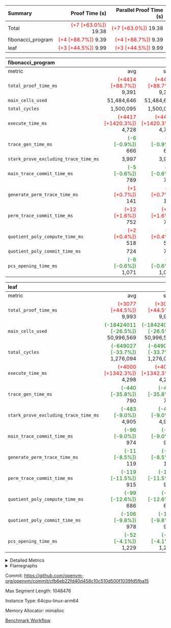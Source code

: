 | Summary | Proof Time (s) | Parallel Proof Time (s) |
|:---|---:|---:|
| Total | <span style='color: red'>(+7 [+63.0%])</span> 19.38 | <span style='color: red'>(+7 [+63.0%])</span> 19.38 |
| fibonacci_program | <span style='color: red'>(+4 [+88.7%])</span> 9.39 | <span style='color: red'>(+4 [+88.7%])</span> 9.39 |
| leaf | <span style='color: red'>(+3 [+44.5%])</span> 9.99 | <span style='color: red'>(+3 [+44.5%])</span> 9.99 |


| fibonacci_program |||||
|:---|---:|---:|---:|---:|
|metric|avg|sum|max|min|
| `total_proof_time_ms ` | <span style='color: red'>(+4414 [+88.7%])</span> 9,391 | <span style='color: red'>(+4414 [+88.7%])</span> 9,391 | <span style='color: red'>(+4414 [+88.7%])</span> 9,391 | <span style='color: red'>(+4414 [+88.7%])</span> 9,391 |
| `main_cells_used     ` |  51,484,646 |  51,484,646 |  51,484,646 |  51,484,646 |
| `total_cycles        ` |  1,500,095 |  1,500,095 |  1,500,095 |  1,500,095 |
| `execute_time_ms     ` | <span style='color: red'>(+4417 [+1420.3%])</span> 4,728 | <span style='color: red'>(+4417 [+1420.3%])</span> 4,728 | <span style='color: red'>(+4417 [+1420.3%])</span> 4,728 | <span style='color: red'>(+4417 [+1420.3%])</span> 4,728 |
| `trace_gen_time_ms   ` | <span style='color: green'>(-6 [-0.9%])</span> 666 | <span style='color: green'>(-6 [-0.9%])</span> 666 | <span style='color: green'>(-6 [-0.9%])</span> 666 | <span style='color: green'>(-6 [-0.9%])</span> 666 |
| `stark_prove_excluding_trace_time_ms` |  3,997 |  3,997 |  3,997 |  3,997 |
| `main_trace_commit_time_ms` | <span style='color: green'>(-5 [-0.6%])</span> 789 | <span style='color: green'>(-5 [-0.6%])</span> 789 | <span style='color: green'>(-5 [-0.6%])</span> 789 | <span style='color: green'>(-5 [-0.6%])</span> 789 |
| `generate_perm_trace_time_ms` | <span style='color: red'>(+1 [+0.7%])</span> 141 | <span style='color: red'>(+1 [+0.7%])</span> 141 | <span style='color: red'>(+1 [+0.7%])</span> 141 | <span style='color: red'>(+1 [+0.7%])</span> 141 |
| `perm_trace_commit_time_ms` | <span style='color: red'>(+12 [+1.6%])</span> 752 | <span style='color: red'>(+12 [+1.6%])</span> 752 | <span style='color: red'>(+12 [+1.6%])</span> 752 | <span style='color: red'>(+12 [+1.6%])</span> 752 |
| `quotient_poly_compute_time_ms` | <span style='color: red'>(+2 [+0.4%])</span> 518 | <span style='color: red'>(+2 [+0.4%])</span> 518 | <span style='color: red'>(+2 [+0.4%])</span> 518 | <span style='color: red'>(+2 [+0.4%])</span> 518 |
| `quotient_poly_commit_time_ms` |  724 |  724 |  724 |  724 |
| `pcs_opening_time_ms ` | <span style='color: green'>(-6 [-0.6%])</span> 1,071 | <span style='color: green'>(-6 [-0.6%])</span> 1,071 | <span style='color: green'>(-6 [-0.6%])</span> 1,071 | <span style='color: green'>(-6 [-0.6%])</span> 1,071 |

| leaf |||||
|:---|---:|---:|---:|---:|
|metric|avg|sum|max|min|
| `total_proof_time_ms ` | <span style='color: red'>(+3077 [+44.5%])</span> 9,993 | <span style='color: red'>(+3077 [+44.5%])</span> 9,993 | <span style='color: red'>(+3077 [+44.5%])</span> 9,993 | <span style='color: red'>(+3077 [+44.5%])</span> 9,993 |
| `main_cells_used     ` | <span style='color: green'>(-18424011 [-26.5%])</span> 50,996,569 | <span style='color: green'>(-18424011 [-26.5%])</span> 50,996,569 | <span style='color: green'>(-18424011 [-26.5%])</span> 50,996,569 | <span style='color: green'>(-18424011 [-26.5%])</span> 50,996,569 |
| `total_cycles        ` | <span style='color: green'>(-649027 [-33.7%])</span> 1,276,094 | <span style='color: green'>(-649027 [-33.7%])</span> 1,276,094 | <span style='color: green'>(-649027 [-33.7%])</span> 1,276,094 | <span style='color: green'>(-649027 [-33.7%])</span> 1,276,094 |
| `execute_time_ms     ` | <span style='color: red'>(+4000 [+1342.3%])</span> 4,298 | <span style='color: red'>(+4000 [+1342.3%])</span> 4,298 | <span style='color: red'>(+4000 [+1342.3%])</span> 4,298 | <span style='color: red'>(+4000 [+1342.3%])</span> 4,298 |
| `trace_gen_time_ms   ` | <span style='color: green'>(-440 [-35.8%])</span> 790 | <span style='color: green'>(-440 [-35.8%])</span> 790 | <span style='color: green'>(-440 [-35.8%])</span> 790 | <span style='color: green'>(-440 [-35.8%])</span> 790 |
| `stark_prove_excluding_trace_time_ms` | <span style='color: green'>(-483 [-9.0%])</span> 4,905 | <span style='color: green'>(-483 [-9.0%])</span> 4,905 | <span style='color: green'>(-483 [-9.0%])</span> 4,905 | <span style='color: green'>(-483 [-9.0%])</span> 4,905 |
| `main_trace_commit_time_ms` | <span style='color: green'>(-96 [-9.0%])</span> 974 | <span style='color: green'>(-96 [-9.0%])</span> 974 | <span style='color: green'>(-96 [-9.0%])</span> 974 | <span style='color: green'>(-96 [-9.0%])</span> 974 |
| `generate_perm_trace_time_ms` | <span style='color: green'>(-11 [-8.5%])</span> 119 | <span style='color: green'>(-11 [-8.5%])</span> 119 | <span style='color: green'>(-11 [-8.5%])</span> 119 | <span style='color: green'>(-11 [-8.5%])</span> 119 |
| `perm_trace_commit_time_ms` | <span style='color: green'>(-119 [-11.5%])</span> 915 | <span style='color: green'>(-119 [-11.5%])</span> 915 | <span style='color: green'>(-119 [-11.5%])</span> 915 | <span style='color: green'>(-119 [-11.5%])</span> 915 |
| `quotient_poly_compute_time_ms` | <span style='color: green'>(-99 [-12.6%])</span> 686 | <span style='color: green'>(-99 [-12.6%])</span> 686 | <span style='color: green'>(-99 [-12.6%])</span> 686 | <span style='color: green'>(-99 [-12.6%])</span> 686 |
| `quotient_poly_commit_time_ms` | <span style='color: green'>(-106 [-9.8%])</span> 978 | <span style='color: green'>(-106 [-9.8%])</span> 978 | <span style='color: green'>(-106 [-9.8%])</span> 978 | <span style='color: green'>(-106 [-9.8%])</span> 978 |
| `pcs_opening_time_ms ` | <span style='color: green'>(-52 [-4.1%])</span> 1,229 | <span style='color: green'>(-52 [-4.1%])</span> 1,229 | <span style='color: green'>(-52 [-4.1%])</span> 1,229 | <span style='color: green'>(-52 [-4.1%])</span> 1,229 |



<details>
<summary>Detailed Metrics</summary>

| group | num_segments | keygen_time_ms | commit_exe_time_ms |
| --- | --- | --- | --- |
| fibonacci_program | 1 | 400 | 5 | 

| group | air_name | quotient_deg | interactions | constraints |
| --- | --- | --- | --- | --- |
| fibonacci_program | AccessAdapterAir<16> | 4 | 5 | 11 | 
| fibonacci_program | AccessAdapterAir<2> | 4 | 5 | 11 | 
| fibonacci_program | AccessAdapterAir<32> | 4 | 5 | 11 | 
| fibonacci_program | AccessAdapterAir<4> | 4 | 5 | 11 | 
| fibonacci_program | AccessAdapterAir<64> | 4 | 5 | 11 | 
| fibonacci_program | AccessAdapterAir<8> | 4 | 5 | 11 | 
| fibonacci_program | BitwiseOperationLookupAir<8> | 2 | 2 | 4 | 
| fibonacci_program | MemoryMerkleAir<8> | 4 | 4 | 38 | 
| fibonacci_program | PersistentBoundaryAir<8> | 4 | 3 | 5 | 
| fibonacci_program | PhantomAir | 4 | 3 | 4 | 
| fibonacci_program | Poseidon2PeripheryAir<BabyBearParameters>, 1> | 2 | 1 | 286 | 
| fibonacci_program | ProgramAir | 1 | 1 | 4 | 
| fibonacci_program | RangeTupleCheckerAir<2> | 1 | 1 | 4 | 
| fibonacci_program | Rv32HintStoreAir | 4 | 19 | 21 | 
| fibonacci_program | VariableRangeCheckerAir | 1 | 1 | 4 | 
| fibonacci_program | VmAirWrapper<Rv32BaseAluAdapterAir, BaseAluCoreAir<4, 8> | 4 | 19 | 30 | 
| fibonacci_program | VmAirWrapper<Rv32BaseAluAdapterAir, LessThanCoreAir<4, 8> | 4 | 17 | 35 | 
| fibonacci_program | VmAirWrapper<Rv32BaseAluAdapterAir, ShiftCoreAir<4, 8> | 4 | 23 | 84 | 
| fibonacci_program | VmAirWrapper<Rv32BranchAdapterAir, BranchEqualCoreAir<4> | 4 | 11 | 17 | 
| fibonacci_program | VmAirWrapper<Rv32BranchAdapterAir, BranchLessThanCoreAir<4, 8> | 4 | 13 | 32 | 
| fibonacci_program | VmAirWrapper<Rv32CondRdWriteAdapterAir, Rv32JalLuiCoreAir> | 4 | 10 | 15 | 
| fibonacci_program | VmAirWrapper<Rv32JalrAdapterAir, Rv32JalrCoreAir> | 4 | 16 | 16 | 
| fibonacci_program | VmAirWrapper<Rv32LoadStoreAdapterAir, LoadSignExtendCoreAir<4, 8> | 4 | 18 | 21 | 
| fibonacci_program | VmAirWrapper<Rv32LoadStoreAdapterAir, LoadStoreCoreAir<4> | 4 | 17 | 27 | 
| fibonacci_program | VmAirWrapper<Rv32MultAdapterAir, DivRemCoreAir<4, 8> | 4 | 25 | 72 | 
| fibonacci_program | VmAirWrapper<Rv32MultAdapterAir, MulHCoreAir<4, 8> | 4 | 24 | 23 | 
| fibonacci_program | VmAirWrapper<Rv32MultAdapterAir, MultiplicationCoreAir<4, 8> | 4 | 19 | 13 | 
| fibonacci_program | VmAirWrapper<Rv32RdWriteAdapterAir, Rv32AuipcCoreAir> | 4 | 11 | 12 | 
| fibonacci_program | VmConnectorAir | 4 | 3 | 8 | 
| leaf | AccessAdapterAir<2> | 4 | 5 | 11 | 
| leaf | AccessAdapterAir<4> | 4 | 5 | 11 | 
| leaf | AccessAdapterAir<8> | 4 | 5 | 11 | 
| leaf | FriReducedOpeningAir | 4 | 31 | 52 | 
| leaf | NativePoseidon2Air<BabyBearParameters>, 1> | 4 | 136 | 530 | 
| leaf | PhantomAir | 4 | 3 | 4 | 
| leaf | ProgramAir | 1 | 1 | 4 | 
| leaf | VariableRangeCheckerAir | 1 | 1 | 4 | 
| leaf | VmAirWrapper<AluNativeAdapterAir, FieldArithmeticCoreAir> | 4 | 15 | 23 | 
| leaf | VmAirWrapper<BranchNativeAdapterAir, BranchEqualCoreAir<1> | 4 | 11 | 22 | 
| leaf | VmAirWrapper<JalNativeAdapterAir, JalCoreAir> | 4 | 7 | 6 | 
| leaf | VmAirWrapper<NativeAdapterAir<2, 0>, PublicValuesCoreAir> | 4 | 11 | 23 | 
| leaf | VmAirWrapper<NativeLoadStoreAdapterAir<1>, NativeLoadStoreCoreAir<1> | 4 | 15 | 16 | 
| leaf | VmAirWrapper<NativeLoadStoreAdapterAir<4>, NativeLoadStoreCoreAir<4> | 4 | 15 | 16 | 
| leaf | VmAirWrapper<NativeVectorizedAdapterAir<4>, FieldExtensionCoreAir> | 4 | 15 | 23 | 
| leaf | VmConnectorAir | 4 | 3 | 8 | 
| leaf | VolatileBoundaryAir | 4 | 4 | 16 | 

| group | air_name | dsl_ir | idx | opcode | cells_used |
| --- | --- | --- | --- | --- | --- |
| leaf | <AluNativeAdapterAir,FieldArithmeticCoreAir> |  | 0 | ADD | 29 | 
| leaf | <AluNativeAdapterAir,FieldArithmeticCoreAir> | AddEFFI | 0 | ADD | 36,424 | 
| leaf | <AluNativeAdapterAir,FieldArithmeticCoreAir> | AddEFI | 0 | ADD | 19,604 | 
| leaf | <AluNativeAdapterAir,FieldArithmeticCoreAir> | AddEI | 0 | ADD | 872,320 | 
| leaf | <AluNativeAdapterAir,FieldArithmeticCoreAir> | AddF | 0 | ADD | 151,235 | 
| leaf | <AluNativeAdapterAir,FieldArithmeticCoreAir> | AddFI | 0 | ADD | 456,228 | 
| leaf | <AluNativeAdapterAir,FieldArithmeticCoreAir> | AddV | 0 | ADD | 751,332 | 
| leaf | <AluNativeAdapterAir,FieldArithmeticCoreAir> | AddVI | 0 | ADD | 1,495,704 | 
| leaf | <AluNativeAdapterAir,FieldArithmeticCoreAir> | Alloc | 0 | ADD | 1,309,814 | 
| leaf | <AluNativeAdapterAir,FieldArithmeticCoreAir> | Alloc | 0 | MUL | 376,478 | 
| leaf | <AluNativeAdapterAir,FieldArithmeticCoreAir> | CastFV | 0 | ADD | 4,350 | 
| leaf | <AluNativeAdapterAir,FieldArithmeticCoreAir> | DivEIN | 0 | ADD | 22,156 | 
| leaf | <AluNativeAdapterAir,FieldArithmeticCoreAir> | DivF | 0 | DIV | 214,368 | 
| leaf | <AluNativeAdapterAir,FieldArithmeticCoreAir> | DivFIN | 0 | DIV | 11,629 | 
| leaf | <AluNativeAdapterAir,FieldArithmeticCoreAir> | ImmE | 0 | ADD | 94,192 | 
| leaf | <AluNativeAdapterAir,FieldArithmeticCoreAir> | ImmF | 0 | ADD | 181,105 | 
| leaf | <AluNativeAdapterAir,FieldArithmeticCoreAir> | ImmV | 0 | ADD | 155,759 | 
| leaf | <AluNativeAdapterAir,FieldArithmeticCoreAir> | LoadE | 0 | ADD | 331,296 | 
| leaf | <AluNativeAdapterAir,FieldArithmeticCoreAir> | LoadE | 0 | MUL | 331,296 | 
| leaf | <AluNativeAdapterAir,FieldArithmeticCoreAir> | LoadF | 0 | ADD | 432,448 | 
| leaf | <AluNativeAdapterAir,FieldArithmeticCoreAir> | LoadF | 0 | MUL | 288,231 | 
| leaf | <AluNativeAdapterAir,FieldArithmeticCoreAir> | LoadHeapPtr | 0 | ADD | 29 | 
| leaf | <AluNativeAdapterAir,FieldArithmeticCoreAir> | LoadV | 0 | ADD | 1,441,445 | 
| leaf | <AluNativeAdapterAir,FieldArithmeticCoreAir> | LoadV | 0 | MUL | 1,291,254 | 
| leaf | <AluNativeAdapterAir,FieldArithmeticCoreAir> | MulEF | 0 | MUL | 141,752 | 
| leaf | <AluNativeAdapterAir,FieldArithmeticCoreAir> | MulEFI | 0 | MUL | 14,848 | 
| leaf | <AluNativeAdapterAir,FieldArithmeticCoreAir> | MulEI | 0 | ADD | 114,956 | 
| leaf | <AluNativeAdapterAir,FieldArithmeticCoreAir> | MulF | 0 | MUL | 1,000,471 | 
| leaf | <AluNativeAdapterAir,FieldArithmeticCoreAir> | MulFI | 0 | MUL | 134,502 | 
| leaf | <AluNativeAdapterAir,FieldArithmeticCoreAir> | MulVI | 0 | MUL | 313,084 | 
| leaf | <AluNativeAdapterAir,FieldArithmeticCoreAir> | NegE | 0 | MUL | 4,408 | 
| leaf | <AluNativeAdapterAir,FieldArithmeticCoreAir> | StoreE | 0 | ADD | 282,576 | 
| leaf | <AluNativeAdapterAir,FieldArithmeticCoreAir> | StoreE | 0 | MUL | 282,576 | 
| leaf | <AluNativeAdapterAir,FieldArithmeticCoreAir> | StoreF | 0 | ADD | 28,768 | 
| leaf | <AluNativeAdapterAir,FieldArithmeticCoreAir> | StoreF | 0 | MUL | 17,980 | 
| leaf | <AluNativeAdapterAir,FieldArithmeticCoreAir> | StoreHeapPtr | 0 | ADD | 29 | 
| leaf | <AluNativeAdapterAir,FieldArithmeticCoreAir> | StoreV | 0 | ADD | 437,001 | 
| leaf | <AluNativeAdapterAir,FieldArithmeticCoreAir> | StoreV | 0 | MUL | 293,567 | 
| leaf | <AluNativeAdapterAir,FieldArithmeticCoreAir> | SubEF | 0 | ADD | 549,492 | 
| leaf | <AluNativeAdapterAir,FieldArithmeticCoreAir> | SubEF | 0 | SUB | 183,164 | 
| leaf | <AluNativeAdapterAir,FieldArithmeticCoreAir> | SubEFI | 0 | ADD | 8,700 | 
| leaf | <AluNativeAdapterAir,FieldArithmeticCoreAir> | SubEI | 0 | ADD | 44,312 | 
| leaf | <AluNativeAdapterAir,FieldArithmeticCoreAir> | SubFI | 0 | SUB | 133,951 | 
| leaf | <AluNativeAdapterAir,FieldArithmeticCoreAir> | SubV | 0 | SUB | 197,867 | 
| leaf | <AluNativeAdapterAir,FieldArithmeticCoreAir> | SubVI | 0 | SUB | 28,971 | 
| leaf | <AluNativeAdapterAir,FieldArithmeticCoreAir> | SubVIN | 0 | SUB | 24,360 | 
| leaf | <AluNativeAdapterAir,FieldArithmeticCoreAir> | UnsafeCastVF | 0 | ADD | 3,625 | 
| leaf | <AluNativeAdapterAir,FieldArithmeticCoreAir> | ZipFor | 0 | ADD | 4,725,695 | 
| leaf | <BranchNativeAdapterAir,BranchEqualCoreAir<1>> | AssertEqE | 0 | BNE | 5,612 | 
| leaf | <BranchNativeAdapterAir,BranchEqualCoreAir<1>> | AssertEqEI | 0 | BNE | 92 | 
| leaf | <BranchNativeAdapterAir,BranchEqualCoreAir<1>> | AssertEqF | 0 | BNE | 109,848 | 
| leaf | <BranchNativeAdapterAir,BranchEqualCoreAir<1>> | AssertEqV | 0 | BNE | 33,764 | 
| leaf | <BranchNativeAdapterAir,BranchEqualCoreAir<1>> | AssertEqVI | 0 | BNE | 5,957 | 
| leaf | <BranchNativeAdapterAir,BranchEqualCoreAir<1>> | AssertNonZero | 0 | BEQ | 23 | 
| leaf | <BranchNativeAdapterAir,BranchEqualCoreAir<1>> | IfEq | 0 | BNE | 3,220 | 
| leaf | <BranchNativeAdapterAir,BranchEqualCoreAir<1>> | IfEqI | 0 | BNE | 580,773 | 
| leaf | <BranchNativeAdapterAir,BranchEqualCoreAir<1>> | IfNe | 0 | BEQ | 3,289 | 
| leaf | <BranchNativeAdapterAir,BranchEqualCoreAir<1>> | IfNeI | 0 | BEQ | 2,185 | 
| leaf | <BranchNativeAdapterAir,BranchEqualCoreAir<1>> | ZipFor | 0 | BNE | 3,082,943 | 
| leaf | <JalNativeAdapterAir,JalCoreAir> |  | 0 | JAL | 9 | 
| leaf | <JalNativeAdapterAir,JalCoreAir> | IfEqI | 0 | JAL | 79,110 | 
| leaf | <JalNativeAdapterAir,JalCoreAir> | IfNe | 0 | JAL | 27 | 
| leaf | <JalNativeAdapterAir,JalCoreAir> | ZipFor | 0 | JAL | 146,601 | 
| leaf | <NativeAdapterAir<2, 0>,PublicValuesCoreAir> | Publish | 0 | PUBLISH | 828 | 
| leaf | <NativeLoadStoreAdapterAir<1>,NativeLoadStoreCoreAir<1>> | LoadF | 0 | LOADW | 679,008 | 
| leaf | <NativeLoadStoreAdapterAir<1>,NativeLoadStoreCoreAir<1>> | LoadV | 0 | LOADW | 2,972,816 | 
| leaf | <NativeLoadStoreAdapterAir<1>,NativeLoadStoreCoreAir<1>> | StoreF | 0 | STOREW | 196,746 | 
| leaf | <NativeLoadStoreAdapterAir<1>,NativeLoadStoreCoreAir<1>> | StoreHintWord | 0 | HINT_STOREW | 1,759,230 | 
| leaf | <NativeLoadStoreAdapterAir<1>,NativeLoadStoreCoreAir<1>> | StoreV | 0 | STOREW | 675,840 | 
| leaf | <NativeLoadStoreAdapterAir<4>,NativeLoadStoreCoreAir<4>> | LoadE | 0 | LOADW | 838,488 | 
| leaf | <NativeLoadStoreAdapterAir<4>,NativeLoadStoreCoreAir<4>> | StoreE | 0 | STOREW | 470,363 | 
| leaf | <NativeVectorizedAdapterAir<4>,FieldExtensionCoreAir> | AddE | 0 | FE4ADD | 488,072 | 
| leaf | <NativeVectorizedAdapterAir<4>,FieldExtensionCoreAir> | DivE | 0 | BBE4DIV | 271,168 | 
| leaf | <NativeVectorizedAdapterAir<4>,FieldExtensionCoreAir> | DivEIN | 0 | BBE4DIV | 7,258 | 
| leaf | <NativeVectorizedAdapterAir<4>,FieldExtensionCoreAir> | MulE | 0 | BBE4MUL | 915,154 | 
| leaf | <NativeVectorizedAdapterAir<4>,FieldExtensionCoreAir> | MulEI | 0 | BBE4MUL | 37,658 | 
| leaf | <NativeVectorizedAdapterAir<4>,FieldExtensionCoreAir> | SubE | 0 | FE4SUB | 120,574 | 
| leaf | FriReducedOpeningAir | FriReducedOpening | 0 | FRI_REDUCED_OPENING | 2,574,600 | 
| leaf | PhantomAir | CT-ExtractPublicValuesCommit | 0 | PHANTOM | 12 | 
| leaf | PhantomAir | CT-HintOpenedValues | 0 | PHANTOM | 4,032 | 
| leaf | PhantomAir | CT-HintOpeningProof | 0 | PHANTOM | 4,044 | 
| leaf | PhantomAir | CT-HintOpeningValues | 0 | PHANTOM | 12 | 
| leaf | PhantomAir | CT-InitializePcsConst | 0 | PHANTOM | 12 | 
| leaf | PhantomAir | CT-ReadProofsFromInput | 0 | PHANTOM | 12 | 
| leaf | PhantomAir | CT-VerifyProofs | 0 | PHANTOM | 12 | 
| leaf | PhantomAir | CT-cache-generator-powers | 0 | PHANTOM | 4,032 | 
| leaf | PhantomAir | CT-compute-reduced-opening | 0 | PHANTOM | 4,032 | 
| leaf | PhantomAir | CT-exp-reverse-bits-len | 0 | PHANTOM | 53,424 | 
| leaf | PhantomAir | CT-pre-compute-alpha-pows | 0 | PHANTOM | 12 | 
| leaf | PhantomAir | CT-single-reduced-opening-eval | 0 | PHANTOM | 75,096 | 
| leaf | PhantomAir | CT-stage-c-build-rounds | 0 | PHANTOM | 12 | 
| leaf | PhantomAir | CT-stage-d-verifier-verify | 0 | PHANTOM | 12 | 
| leaf | PhantomAir | CT-stage-d-verify-pcs | 0 | PHANTOM | 12 | 
| leaf | PhantomAir | CT-stage-e-verify-constraints | 0 | PHANTOM | 12 | 
| leaf | PhantomAir | CT-verify-batch | 0 | PHANTOM | 4,032 | 
| leaf | PhantomAir | CT-verify-batch-ext | 0 | PHANTOM | 10,080 | 
| leaf | PhantomAir | CT-verify-query | 0 | PHANTOM | 504 | 
| leaf | PhantomAir | HintBitsF | 0 | PHANTOM | 894 | 
| leaf | PhantomAir | HintInputVec | 0 | PHANTOM | 50,550 | 
| leaf | PhantomAir | HintLoad | 0 | PHANTOM | 7,056 | 
| leaf | PhantomAir | PrintV | 0 | PHANTOM | 7,056 | 
| leaf | VerifyBatchAir | Poseidon2CompressBabyBear | 0 | COMP_POS2 | 10,773 | 
| leaf | VerifyBatchAir | Poseidon2PermuteBabyBear | 0 | PERM_POS2 | 20,349 | 
| leaf | VerifyBatchAir | VerifyBatchExt | 0 | VERIFY_BATCH | 4,524,660 | 
| leaf | VerifyBatchAir | VerifyBatchFelt | 0 | VERIFY_BATCH | 5,815,026 | 

| group | air_name | dsl_ir | opcode | segment | cells_used |
| --- | --- | --- | --- | --- | --- |
| fibonacci_program | <Rv32BaseAluAdapterAir,BaseAluCoreAir<4, 8>> |  | ADD | 0 | 32,401,224 | 
| fibonacci_program | <Rv32BaseAluAdapterAir,BaseAluCoreAir<4, 8>> |  | AND | 0 | 108 | 
| fibonacci_program | <Rv32BaseAluAdapterAir,BaseAluCoreAir<4, 8>> |  | OR | 0 | 36 | 
| fibonacci_program | <Rv32BaseAluAdapterAir,BaseAluCoreAir<4, 8>> |  | SUB | 0 | 72 | 
| fibonacci_program | <Rv32BaseAluAdapterAir,BaseAluCoreAir<4, 8>> |  | XOR | 0 | 72 | 
| fibonacci_program | <Rv32BaseAluAdapterAir,LessThanCoreAir<4, 8>> |  | SLTU | 0 | 11,100,074 | 
| fibonacci_program | <Rv32BranchAdapterAir,BranchEqualCoreAir<4>> |  | BEQ | 0 | 2,600,078 | 
| fibonacci_program | <Rv32BranchAdapterAir,BranchEqualCoreAir<4>> |  | BNE | 0 | 2,600,026 | 
| fibonacci_program | <Rv32BranchAdapterAir,BranchLessThanCoreAir<4, 8>> |  | BGEU | 0 | 32 | 
| fibonacci_program | <Rv32BranchAdapterAir,BranchLessThanCoreAir<4, 8>> |  | BLTU | 0 | 96 | 
| fibonacci_program | <Rv32CondRdWriteAdapterAir,Rv32JalLuiCoreAir> |  | JAL | 0 | 1,800,018 | 
| fibonacci_program | <Rv32CondRdWriteAdapterAir,Rv32JalLuiCoreAir> |  | LUI | 0 | 108 | 
| fibonacci_program | <Rv32JalrAdapterAir,Rv32JalrCoreAir> |  | JALR | 0 | 252 | 
| fibonacci_program | <Rv32LoadStoreAdapterAir,LoadStoreCoreAir<4>> |  | LOADW | 0 | 280 | 
| fibonacci_program | <Rv32LoadStoreAdapterAir,LoadStoreCoreAir<4>> |  | STOREW | 0 | 320 | 
| fibonacci_program | <Rv32RdWriteAdapterAir,Rv32AuipcCoreAir> |  | AUIPC | 0 | 126 | 
| fibonacci_program | PhantomAir |  | PHANTOM | 0 | 12 | 
| fibonacci_program | Rv32HintStoreAir |  | HINT_BUFFER | 0 | 64 | 
| fibonacci_program | Rv32HintStoreAir |  | HINT_STOREW | 0 | 32 | 

| group | air_name | idx | rows | prep_cols | perm_cols | main_cols | cells |
| --- | --- | --- | --- | --- | --- | --- | --- |
| leaf | AccessAdapterAir<2> | 0 | 262,144 |  | 12 | 11 | 6,029,312 | 
| leaf | AccessAdapterAir<4> | 0 | 131,072 |  | 12 | 13 | 3,276,800 | 
| leaf | AccessAdapterAir<8> | 0 | 512 |  | 12 | 17 | 14,848 | 
| leaf | FriReducedOpeningAir | 0 | 131,072 |  | 36 | 25 | 7,995,392 | 
| leaf | NativePoseidon2Air<BabyBearParameters>, 1> | 0 | 32,768 |  | 160 | 399 | 18,317,312 | 
| leaf | PhantomAir | 0 | 65,536 |  | 8 | 6 | 917,504 | 
| leaf | ProgramAir | 0 | 131,072 |  | 8 | 10 | 2,359,296 | 
| leaf | VariableRangeCheckerAir | 0 | 262,144 | 2 | 8 | 1 | 2,359,296 | 
| leaf | VmAirWrapper<AluNativeAdapterAir, FieldArithmeticCoreAir> | 0 | 1,048,576 |  | 20 | 29 | 51,380,224 | 
| leaf | VmAirWrapper<BranchNativeAdapterAir, BranchEqualCoreAir<1> | 0 | 262,144 |  | 16 | 23 | 10,223,616 | 
| leaf | VmAirWrapper<JalNativeAdapterAir, JalCoreAir> | 0 | 32,768 |  | 12 | 9 | 688,128 | 
| leaf | VmAirWrapper<NativeAdapterAir<2, 0>, PublicValuesCoreAir> | 0 | 64 |  | 16 | 23 | 2,496 | 
| leaf | VmAirWrapper<NativeLoadStoreAdapterAir<1>, NativeLoadStoreCoreAir<1> | 0 | 524,288 |  | 24 | 22 | 24,117,248 | 
| leaf | VmAirWrapper<NativeLoadStoreAdapterAir<4>, NativeLoadStoreCoreAir<4> | 0 | 65,536 |  | 24 | 31 | 3,604,480 | 
| leaf | VmAirWrapper<NativeVectorizedAdapterAir<4>, FieldExtensionCoreAir> | 0 | 65,536 |  | 20 | 38 | 3,801,088 | 
| leaf | VmConnectorAir | 0 | 2 | 1 | 8 | 4 | 24 | 
| leaf | VolatileBoundaryAir | 0 | 262,144 |  | 8 | 11 | 4,980,736 | 

| group | air_name | segment | rows | prep_cols | perm_cols | main_cols | cells |
| --- | --- | --- | --- | --- | --- | --- | --- |
| fibonacci_program | AccessAdapterAir<8> | 0 | 32 |  | 12 | 17 | 928 | 
| fibonacci_program | BitwiseOperationLookupAir<8> | 0 | 65,536 | 3 | 8 | 2 | 655,360 | 
| fibonacci_program | MemoryMerkleAir<8> | 0 | 256 |  | 12 | 32 | 11,264 | 
| fibonacci_program | PersistentBoundaryAir<8> | 0 | 32 |  | 8 | 20 | 896 | 
| fibonacci_program | PhantomAir | 0 | 2 |  | 8 | 6 | 28 | 
| fibonacci_program | Poseidon2PeripheryAir<BabyBearParameters>, 1> | 0 | 256 |  | 8 | 300 | 78,848 | 
| fibonacci_program | ProgramAir | 0 | 4,096 |  | 8 | 10 | 73,728 | 
| fibonacci_program | RangeTupleCheckerAir<2> | 0 | 524,288 | 2 | 8 | 1 | 4,718,592 | 
| fibonacci_program | Rv32HintStoreAir | 0 | 4 |  | 24 | 32 | 224 | 
| fibonacci_program | VariableRangeCheckerAir | 0 | 262,144 | 2 | 8 | 1 | 2,359,296 | 
| fibonacci_program | VmAirWrapper<Rv32BaseAluAdapterAir, BaseAluCoreAir<4, 8> | 0 | 1,048,576 |  | 28 | 36 | 67,108,864 | 
| fibonacci_program | VmAirWrapper<Rv32BaseAluAdapterAir, LessThanCoreAir<4, 8> | 0 | 524,288 |  | 24 | 37 | 31,981,568 | 
| fibonacci_program | VmAirWrapper<Rv32BranchAdapterAir, BranchEqualCoreAir<4> | 0 | 262,144 |  | 16 | 26 | 11,010,048 | 
| fibonacci_program | VmAirWrapper<Rv32BranchAdapterAir, BranchLessThanCoreAir<4, 8> | 0 | 4 |  | 20 | 32 | 208 | 
| fibonacci_program | VmAirWrapper<Rv32CondRdWriteAdapterAir, Rv32JalLuiCoreAir> | 0 | 131,072 |  | 16 | 18 | 4,456,448 | 
| fibonacci_program | VmAirWrapper<Rv32JalrAdapterAir, Rv32JalrCoreAir> | 0 | 16 |  | 20 | 28 | 768 | 
| fibonacci_program | VmAirWrapper<Rv32LoadStoreAdapterAir, LoadStoreCoreAir<4> | 0 | 16 |  | 28 | 40 | 1,088 | 
| fibonacci_program | VmAirWrapper<Rv32RdWriteAdapterAir, Rv32AuipcCoreAir> | 0 | 8 |  | 16 | 21 | 296 | 
| fibonacci_program | VmConnectorAir | 0 | 2 | 1 | 8 | 4 | 24 | 

| group | chip_name | idx | rows_used |
| --- | --- | --- | --- |
| leaf | <AluNativeAdapterAir,FieldArithmeticCoreAir> | 0 | 663,290 | 
| leaf | <BranchNativeAdapterAir,BranchEqualCoreAir<1>> | 0 | 166,422 | 
| leaf | <JalNativeAdapterAir,JalCoreAir> | 0 | 25,083 | 
| leaf | <NativeAdapterAir<2, 0>,PublicValuesCoreAir> | 0 | 36 | 
| leaf | <NativeLoadStoreAdapterAir<1>,NativeLoadStoreCoreAir<1>> | 0 | 285,620 | 
| leaf | <NativeLoadStoreAdapterAir<4>,NativeLoadStoreCoreAir<4>> | 0 | 42,221 | 
| leaf | <NativeVectorizedAdapterAir<4>,FieldExtensionCoreAir> | 0 | 48,418 | 
| leaf | AccessAdapter<2> | 0 | 173,102 | 
| leaf | AccessAdapter<4> | 0 | 81,260 | 
| leaf | AccessAdapter<8> | 0 | 322 | 
| leaf | Boundary | 0 | 162,460 | 
| leaf | FriReducedOpeningAir | 0 | 102,984 | 
| leaf | PhantomAir | 0 | 37,492 | 
| leaf | ProgramChip | 0 | 88,955 | 
| leaf | VariableRangeCheckerAir | 0 | 262,144 | 
| leaf | VerifyBatchAir | 0 | 25,992 | 
| leaf | VmConnectorAir | 0 | 2 | 

| group | chip_name | segment | rows_used |
| --- | --- | --- | --- |
| fibonacci_program | <Rv32BaseAluAdapterAir,BaseAluCoreAir<4, 8>> | 0 | 900,042 | 
| fibonacci_program | <Rv32BaseAluAdapterAir,LessThanCoreAir<4, 8>> | 0 | 300,002 | 
| fibonacci_program | <Rv32BranchAdapterAir,BranchEqualCoreAir<4>> | 0 | 200,004 | 
| fibonacci_program | <Rv32BranchAdapterAir,BranchLessThanCoreAir<4, 8>> | 0 | 4 | 
| fibonacci_program | <Rv32CondRdWriteAdapterAir,Rv32JalLuiCoreAir> | 0 | 100,007 | 
| fibonacci_program | <Rv32JalrAdapterAir,Rv32JalrCoreAir> | 0 | 9 | 
| fibonacci_program | <Rv32LoadStoreAdapterAir,LoadStoreCoreAir<4>> | 0 | 15 | 
| fibonacci_program | <Rv32RdWriteAdapterAir,Rv32AuipcCoreAir> | 0 | 7 | 
| fibonacci_program | AccessAdapter<8> | 0 | 30 | 
| fibonacci_program | Arc<BabyBearParameters>, 1> | 0 | 175 | 
| fibonacci_program | BitwiseOperationLookupAir<8> | 0 | 65,536 | 
| fibonacci_program | Boundary | 0 | 30 | 
| fibonacci_program | Merkle | 0 | 226 | 
| fibonacci_program | PhantomAir | 0 | 2 | 
| fibonacci_program | ProgramChip | 0 | 3,241 | 
| fibonacci_program | RangeTupleCheckerAir<2> | 0 | 524,288 | 
| fibonacci_program | Rv32HintStoreAir | 0 | 3 | 
| fibonacci_program | VariableRangeCheckerAir | 0 | 262,144 | 
| fibonacci_program | VmConnectorAir | 0 | 2 | 

| group | dsl_ir | idx | opcode | frequency |
| --- | --- | --- | --- | --- |
| leaf |  | 0 | ADD | 2 | 
| leaf |  | 0 | JAL | 1 | 
| leaf | AddE | 0 | FE4ADD | 12,844 | 
| leaf | AddEFFI | 0 | ADD | 1,256 | 
| leaf | AddEFI | 0 | ADD | 676 | 
| leaf | AddEI | 0 | ADD | 30,080 | 
| leaf | AddF | 0 | ADD | 5,215 | 
| leaf | AddFI | 0 | ADD | 15,732 | 
| leaf | AddV | 0 | ADD | 25,908 | 
| leaf | AddVI | 0 | ADD | 51,576 | 
| leaf | Alloc | 0 | ADD | 45,166 | 
| leaf | Alloc | 0 | MUL | 12,982 | 
| leaf | AssertEqE | 0 | BNE | 244 | 
| leaf | AssertEqEI | 0 | BNE | 4 | 
| leaf | AssertEqF | 0 | BNE | 4,776 | 
| leaf | AssertEqV | 0 | BNE | 1,468 | 
| leaf | AssertEqVI | 0 | BNE | 259 | 
| leaf | AssertNonZero | 0 | BEQ | 1 | 
| leaf | CT-ExtractPublicValuesCommit | 0 | PHANTOM | 2 | 
| leaf | CT-HintOpenedValues | 0 | PHANTOM | 672 | 
| leaf | CT-HintOpeningProof | 0 | PHANTOM | 674 | 
| leaf | CT-HintOpeningValues | 0 | PHANTOM | 2 | 
| leaf | CT-InitializePcsConst | 0 | PHANTOM | 2 | 
| leaf | CT-ReadProofsFromInput | 0 | PHANTOM | 2 | 
| leaf | CT-VerifyProofs | 0 | PHANTOM | 2 | 
| leaf | CT-cache-generator-powers | 0 | PHANTOM | 672 | 
| leaf | CT-compute-reduced-opening | 0 | PHANTOM | 672 | 
| leaf | CT-exp-reverse-bits-len | 0 | PHANTOM | 8,904 | 
| leaf | CT-pre-compute-alpha-pows | 0 | PHANTOM | 2 | 
| leaf | CT-single-reduced-opening-eval | 0 | PHANTOM | 12,516 | 
| leaf | CT-stage-c-build-rounds | 0 | PHANTOM | 2 | 
| leaf | CT-stage-d-verifier-verify | 0 | PHANTOM | 2 | 
| leaf | CT-stage-d-verify-pcs | 0 | PHANTOM | 2 | 
| leaf | CT-stage-e-verify-constraints | 0 | PHANTOM | 2 | 
| leaf | CT-verify-batch | 0 | PHANTOM | 672 | 
| leaf | CT-verify-batch-ext | 0 | PHANTOM | 1,680 | 
| leaf | CT-verify-query | 0 | PHANTOM | 84 | 
| leaf | CastFV | 0 | ADD | 150 | 
| leaf | DivE | 0 | BBE4DIV | 7,136 | 
| leaf | DivEIN | 0 | ADD | 764 | 
| leaf | DivEIN | 0 | BBE4DIV | 191 | 
| leaf | DivF | 0 | DIV | 7,392 | 
| leaf | DivFIN | 0 | DIV | 401 | 
| leaf | FriReducedOpening | 0 | FRI_REDUCED_OPENING | 6,258 | 
| leaf | HintBitsF | 0 | PHANTOM | 149 | 
| leaf | HintInputVec | 0 | PHANTOM | 8,425 | 
| leaf | HintLoad | 0 | PHANTOM | 1,176 | 
| leaf | IfEq | 0 | BNE | 140 | 
| leaf | IfEqI | 0 | BNE | 25,251 | 
| leaf | IfEqI | 0 | JAL | 8,790 | 
| leaf | IfNe | 0 | BEQ | 143 | 
| leaf | IfNe | 0 | JAL | 3 | 
| leaf | IfNeI | 0 | BEQ | 95 | 
| leaf | ImmE | 0 | ADD | 3,248 | 
| leaf | ImmF | 0 | ADD | 6,245 | 
| leaf | ImmV | 0 | ADD | 5,371 | 
| leaf | LoadE | 0 | ADD | 11,424 | 
| leaf | LoadE | 0 | LOADW | 27,048 | 
| leaf | LoadE | 0 | MUL | 11,424 | 
| leaf | LoadF | 0 | ADD | 14,912 | 
| leaf | LoadF | 0 | LOADW | 30,864 | 
| leaf | LoadF | 0 | MUL | 9,939 | 
| leaf | LoadHeapPtr | 0 | ADD | 1 | 
| leaf | LoadV | 0 | ADD | 49,705 | 
| leaf | LoadV | 0 | LOADW | 135,128 | 
| leaf | LoadV | 0 | MUL | 44,526 | 
| leaf | MulE | 0 | BBE4MUL | 24,083 | 
| leaf | MulEF | 0 | MUL | 4,888 | 
| leaf | MulEFI | 0 | MUL | 512 | 
| leaf | MulEI | 0 | ADD | 3,964 | 
| leaf | MulEI | 0 | BBE4MUL | 991 | 
| leaf | MulF | 0 | MUL | 34,499 | 
| leaf | MulFI | 0 | MUL | 4,638 | 
| leaf | MulVI | 0 | MUL | 10,796 | 
| leaf | NegE | 0 | MUL | 152 | 
| leaf | Poseidon2CompressBabyBear | 0 | COMP_POS2 | 27 | 
| leaf | Poseidon2PermuteBabyBear | 0 | PERM_POS2 | 51 | 
| leaf | PrintV | 0 | PHANTOM | 1,176 | 
| leaf | Publish | 0 | PUBLISH | 36 | 
| leaf | StoreE | 0 | ADD | 9,744 | 
| leaf | StoreE | 0 | MUL | 9,744 | 
| leaf | StoreE | 0 | STOREW | 15,173 | 
| leaf | StoreF | 0 | ADD | 992 | 
| leaf | StoreF | 0 | MUL | 620 | 
| leaf | StoreF | 0 | STOREW | 8,943 | 
| leaf | StoreHeapPtr | 0 | ADD | 1 | 
| leaf | StoreHintWord | 0 | HINT_STOREW | 79,965 | 
| leaf | StoreV | 0 | ADD | 15,069 | 
| leaf | StoreV | 0 | MUL | 10,123 | 
| leaf | StoreV | 0 | STOREW | 30,720 | 
| leaf | SubE | 0 | FE4SUB | 3,173 | 
| leaf | SubEF | 0 | ADD | 18,948 | 
| leaf | SubEF | 0 | SUB | 6,316 | 
| leaf | SubEFI | 0 | ADD | 300 | 
| leaf | SubEI | 0 | ADD | 1,528 | 
| leaf | SubFI | 0 | SUB | 4,619 | 
| leaf | SubV | 0 | SUB | 6,823 | 
| leaf | SubVI | 0 | SUB | 999 | 
| leaf | SubVIN | 0 | SUB | 840 | 
| leaf | UnsafeCastVF | 0 | ADD | 125 | 
| leaf | VerifyBatchExt | 0 | VERIFY_BATCH | 840 | 
| leaf | VerifyBatchFelt | 0 | VERIFY_BATCH | 336 | 
| leaf | ZipFor | 0 | ADD | 162,955 | 
| leaf | ZipFor | 0 | BNE | 134,041 | 
| leaf | ZipFor | 0 | JAL | 16,289 | 

| group | dsl_ir | opcode | segment | frequency |
| --- | --- | --- | --- | --- |
| fibonacci_program |  | ADD | 0 | 900,034 | 
| fibonacci_program |  | AND | 0 | 3 | 
| fibonacci_program |  | AUIPC | 0 | 7 | 
| fibonacci_program |  | BEQ | 0 | 100,003 | 
| fibonacci_program |  | BGEU | 0 | 1 | 
| fibonacci_program |  | BLTU | 0 | 3 | 
| fibonacci_program |  | BNE | 0 | 100,001 | 
| fibonacci_program |  | HINT_BUFFER | 0 | 2 | 
| fibonacci_program |  | HINT_STOREW | 0 | 1 | 
| fibonacci_program |  | JAL | 0 | 100,001 | 
| fibonacci_program |  | JALR | 0 | 9 | 
| fibonacci_program |  | LOADW | 0 | 7 | 
| fibonacci_program |  | LUI | 0 | 6 | 
| fibonacci_program |  | OR | 0 | 1 | 
| fibonacci_program |  | PHANTOM | 0 | 2 | 
| fibonacci_program |  | SLTU | 0 | 300,002 | 
| fibonacci_program |  | STOREW | 0 | 8 | 
| fibonacci_program |  | SUB | 0 | 2 | 
| fibonacci_program |  | XOR | 0 | 2 | 

| group | idx | trace_gen_time_ms | total_proof_time_ms | total_cycles | total_cells | stark_prove_excluding_trace_time_ms | quotient_poly_compute_time_ms | quotient_poly_commit_time_ms | perm_trace_commit_time_ms | pcs_opening_time_ms | main_trace_commit_time_ms | main_cells_used | generate_perm_trace_time_ms | execute_time_ms |
| --- | --- | --- | --- | --- | --- | --- | --- | --- | --- | --- | --- | --- | --- | --- |
| leaf | 0 | 790 | 9,993 | 1,276,094 | 140,067,800 | 4,905 | 686 | 978 | 915 | 1,229 | 974 | 50,996,569 | 119 | 4,298 | 

| group | segment | trace_gen_time_ms | total_proof_time_ms | total_cycles | total_cells | stark_prove_excluding_trace_time_ms | quotient_poly_compute_time_ms | quotient_poly_commit_time_ms | perm_trace_commit_time_ms | pcs_opening_time_ms | main_trace_commit_time_ms | main_cells_used | generate_perm_trace_time_ms | execute_time_ms |
| --- | --- | --- | --- | --- | --- | --- | --- | --- | --- | --- | --- | --- | --- | --- |
| fibonacci_program | 0 | 666 | 9,391 | 1,500,095 | 122,458,476 | 3,997 | 518 | 724 | 752 | 1,071 | 789 | 51,484,646 | 141 | 4,728 | 

</details>


<details>
<summary>Flamegraphs</summary>

[![](https://openvm-public-data-sandbox-us-east-1.s3.us-east-1.amazonaws.com/benchmark/github/flamegraphs/cfb6eb22fd40d458c10c510d500f1039fd5fba15/fibonacci-cfb6eb22fd40d458c10c510d500f1039fd5fba15-fibonacci_program.dsl_ir.opcode.air_name.cells_used.reverse.svg)](https://openvm-public-data-sandbox-us-east-1.s3.us-east-1.amazonaws.com/benchmark/github/flamegraphs/cfb6eb22fd40d458c10c510d500f1039fd5fba15/fibonacci-cfb6eb22fd40d458c10c510d500f1039fd5fba15-fibonacci_program.dsl_ir.opcode.air_name.cells_used.reverse.svg)
[![](https://openvm-public-data-sandbox-us-east-1.s3.us-east-1.amazonaws.com/benchmark/github/flamegraphs/cfb6eb22fd40d458c10c510d500f1039fd5fba15/fibonacci-cfb6eb22fd40d458c10c510d500f1039fd5fba15-fibonacci_program.dsl_ir.opcode.air_name.cells_used.svg)](https://openvm-public-data-sandbox-us-east-1.s3.us-east-1.amazonaws.com/benchmark/github/flamegraphs/cfb6eb22fd40d458c10c510d500f1039fd5fba15/fibonacci-cfb6eb22fd40d458c10c510d500f1039fd5fba15-fibonacci_program.dsl_ir.opcode.air_name.cells_used.svg)
[![](https://openvm-public-data-sandbox-us-east-1.s3.us-east-1.amazonaws.com/benchmark/github/flamegraphs/cfb6eb22fd40d458c10c510d500f1039fd5fba15/fibonacci-cfb6eb22fd40d458c10c510d500f1039fd5fba15-fibonacci_program.dsl_ir.opcode.frequency.reverse.svg)](https://openvm-public-data-sandbox-us-east-1.s3.us-east-1.amazonaws.com/benchmark/github/flamegraphs/cfb6eb22fd40d458c10c510d500f1039fd5fba15/fibonacci-cfb6eb22fd40d458c10c510d500f1039fd5fba15-fibonacci_program.dsl_ir.opcode.frequency.reverse.svg)
[![](https://openvm-public-data-sandbox-us-east-1.s3.us-east-1.amazonaws.com/benchmark/github/flamegraphs/cfb6eb22fd40d458c10c510d500f1039fd5fba15/fibonacci-cfb6eb22fd40d458c10c510d500f1039fd5fba15-fibonacci_program.dsl_ir.opcode.frequency.svg)](https://openvm-public-data-sandbox-us-east-1.s3.us-east-1.amazonaws.com/benchmark/github/flamegraphs/cfb6eb22fd40d458c10c510d500f1039fd5fba15/fibonacci-cfb6eb22fd40d458c10c510d500f1039fd5fba15-fibonacci_program.dsl_ir.opcode.frequency.svg)
[![](https://openvm-public-data-sandbox-us-east-1.s3.us-east-1.amazonaws.com/benchmark/github/flamegraphs/cfb6eb22fd40d458c10c510d500f1039fd5fba15/fibonacci-cfb6eb22fd40d458c10c510d500f1039fd5fba15-leaf.dsl_ir.opcode.air_name.cells_used.reverse.svg)](https://openvm-public-data-sandbox-us-east-1.s3.us-east-1.amazonaws.com/benchmark/github/flamegraphs/cfb6eb22fd40d458c10c510d500f1039fd5fba15/fibonacci-cfb6eb22fd40d458c10c510d500f1039fd5fba15-leaf.dsl_ir.opcode.air_name.cells_used.reverse.svg)
[![](https://openvm-public-data-sandbox-us-east-1.s3.us-east-1.amazonaws.com/benchmark/github/flamegraphs/cfb6eb22fd40d458c10c510d500f1039fd5fba15/fibonacci-cfb6eb22fd40d458c10c510d500f1039fd5fba15-leaf.dsl_ir.opcode.air_name.cells_used.svg)](https://openvm-public-data-sandbox-us-east-1.s3.us-east-1.amazonaws.com/benchmark/github/flamegraphs/cfb6eb22fd40d458c10c510d500f1039fd5fba15/fibonacci-cfb6eb22fd40d458c10c510d500f1039fd5fba15-leaf.dsl_ir.opcode.air_name.cells_used.svg)
[![](https://openvm-public-data-sandbox-us-east-1.s3.us-east-1.amazonaws.com/benchmark/github/flamegraphs/cfb6eb22fd40d458c10c510d500f1039fd5fba15/fibonacci-cfb6eb22fd40d458c10c510d500f1039fd5fba15-leaf.dsl_ir.opcode.frequency.reverse.svg)](https://openvm-public-data-sandbox-us-east-1.s3.us-east-1.amazonaws.com/benchmark/github/flamegraphs/cfb6eb22fd40d458c10c510d500f1039fd5fba15/fibonacci-cfb6eb22fd40d458c10c510d500f1039fd5fba15-leaf.dsl_ir.opcode.frequency.reverse.svg)
[![](https://openvm-public-data-sandbox-us-east-1.s3.us-east-1.amazonaws.com/benchmark/github/flamegraphs/cfb6eb22fd40d458c10c510d500f1039fd5fba15/fibonacci-cfb6eb22fd40d458c10c510d500f1039fd5fba15-leaf.dsl_ir.opcode.frequency.svg)](https://openvm-public-data-sandbox-us-east-1.s3.us-east-1.amazonaws.com/benchmark/github/flamegraphs/cfb6eb22fd40d458c10c510d500f1039fd5fba15/fibonacci-cfb6eb22fd40d458c10c510d500f1039fd5fba15-leaf.dsl_ir.opcode.frequency.svg)

</details>

Commit: https://github.com/openvm-org/openvm/commit/cfb6eb22fd40d458c10c510d500f1039fd5fba15

Max Segment Length: 1048476

Instance Type: 64cpu-linux-arm64

Memory Allocator: mimalloc

[Benchmark Workflow](https://github.com/openvm-org/openvm/actions/runs/13088742933)
